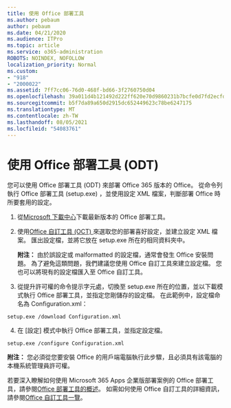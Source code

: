 ```yaml
---
title: 使用 Office 部署工具
ms.author: pebaum
author: pebaum
ms.date: 04/21/2020
ms.audience: ITPro
ms.topic: article
ms.service: o365-administration
ROBOTS: NOINDEX, NOFOLLOW
localization_priority: Normal
ms.custom:
- "918"
- "2000022"
ms.assetid: 7ff7cc06-76d0-468f-bd66-3f2760750d04
ms.openlocfilehash: 39a011d4b121492d222ff620e70d9860231b7bcfe0d7fd2ecfd93de1ef502f5f
ms.sourcegitcommit: b5f7da89a650d2915dc652449623c78be6247175
ms.translationtype: MT
ms.contentlocale: zh-TW
ms.lasthandoff: 08/05/2021
ms.locfileid: "54083761"
---
```

# <a name="using-the-office-deployment-tool-odt"></a>使用 Office 部署工具 (ODT) 

您可以使用 Office 部署工具 (ODT) 來部署 Office 365 版本的 Office。 從命令列執行 Office 部署工具 (setup.exe) ，並使用設定 XML 檔案，判斷部署 Office 時所要套用的設定。
  
1. 從[Microsoft 下載中心](https://go.microsoft.com/fwlink/p/?LinkID=626065)下載最新版本的 Office 部署工具。

2. 使用[Office 自訂工具 (OCT) ](https://config.office.com)來選取您的部署喜好設定，並建立設定 XML 檔案。 匯出設定檔，並將它放在 setup.exe 所在的相同資料夾中。

    **附注：** 由於誤設定或 malformatted 的設定檔，通常會發生 Office 安裝問題。 為了避免這類問題，我們建議您使用 Office 自訂工具來建立設定檔。 您也可以將現有的設定檔匯入至 Office 自訂工具。

3. 從提升許可權的命令提示字元處，切換至 setup.exe 所在的位置，並以下載模式執行 Office 部署工具，並指定您剛儲存的設定檔。 在此範例中，設定檔命名為 Configuration.xml：

```setup.exe /download Configuration.xml```

4. 在 [設定] 模式中執行 Office 部署工具，並指定設定檔。

```setup.exe /configure Configuration.xml```

**附注：** 您必須從您要安裝 Office 的用戶端電腦執行此步驟，且必須具有該電腦的本機系統管理員許可權。

若要深入瞭解如何使用 Microsoft 365 Apps 企業版部署案例的 Office 部署工具，請參閱[Office 部署工具的概述](https://docs.microsoft.com/deployoffice/overview-office-deployment-tool)。 如需如何使用 Office 自訂工具的詳細資訊，請參閱[Office 自訂工具一覽](https://docs.microsoft.com/DeployOffice/overview-of-the-office-customization-tool-for-click-to-run)。
